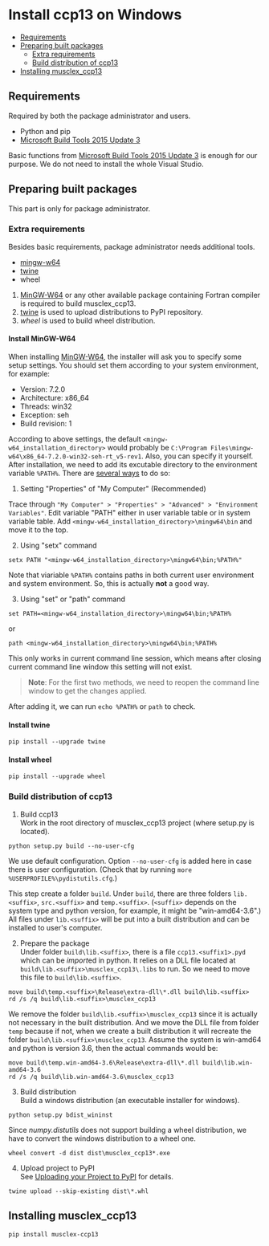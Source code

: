 # Install ccp13 on Windows

- [Requirements](#requirements)
- [Preparing built packages](#preparing-built-packages)
  - [Extra requirements](#extra-requirements)
  - [Build distribution of ccp13](#build-distribution-of-ccp13)
- [Installing musclex_ccp13](#installing-musclex_ccp13)

## Requirements
Required by both the package administrator and users.
- Python and pip
- [Microsoft Build Tools 2015 Update 3][1]

Basic functions from [Microsoft Build Tools 2015 Update 3][1] is enough for our
purpose. We do not need to install the whole Visual Studio.

## Preparing built packages
This part is only for package administrator.

### Extra requirements
Besides basic requirements, package administrator needs additional tools.
- [mingw-w64][2]
- [twine][3]
- wheel

1. [MinGW-W64][2] or any other available package containing Fortran compiler is
  required to build musclex_ccp13.
2. [twine][3] is used to upload distributions to PyPI repository.
3. *wheel* is used to build wheel distribution.

#### Install MinGW-W64
When installing [MinGW-W64][2], the installer will ask you to specify some setup
settings. You should set them according to your system environment, for example:
- Version: 7.2.0
- Architecture: x86_64
- Threads: win32
- Exception: seh
- Build revision: 1

According to above settings, the default `<mingw-w64_installation_directory>` would
probably be `C:\Program Files\mingw-w64\x86_64-7.2.0-win32-seh-rt_v5-rev1`. Also,
you can specify it yourself.  
After installation, we need to add its excutable directory to the environment variable
`%PATH%`. There are [several ways][4] to do so:
1. Setting "Properties" of "My Computer" (Recommended)

  Trace through `"My Computer" > "Properties" > "Advanced" > "Environment Variables"`.
  Edit variable "PATH" either in user variable table or in system variable table. Add
  `<mingw-w64_installation_directory>\mingw64\bin` and move it to the top.

2. Using "setx" command
```
setx PATH "<mingw-w64_installation_directory>\mingw64\bin;%PATH%"
```
  Note that viariable `%PATH%` contains paths in both current user environment and
  system environment. So, this is actually **not** a good way.

3. Using "set" or "path" command
```
set PATH=<mingw-w64_installation_directory>\mingw64\bin;%PATH%
```
  or
```
path <mingw-w64_installation_directory>\mingw64\bin;%PATH%
```
  This only works in current command line session, which means after closing current
  command line window this setting will not exist.

> **Note**: For the first two methods, we need to reopen the command line window to
  get the changes applied.

After adding it, we can run `echo %PATH%` or `path` to check.

#### Install twine
```
pip install --upgrade twine
```

#### Install wheel
```
pip install --upgrade wheel
```

### Build distribution of ccp13
1. Build ccp13  
  Work in the root directory of musclex_ccp13 project (where setup.py is located).
```
python setup.py build --no-user-cfg
```
  We use default configuration. Option `--no-user-cfg` is added here in case there is
  user configuration. (Check that by running `more %USERPROFILE%\pydistutils.cfg`.)

  This step create a folder `build`. Under `build`, there are three folders
  `lib.<suffix>`, `src.<suffix>` and `temp.<suffix>`. (`<suffix>` depends on the
  system type and python version, for example, it might be "win-amd64-3.6".)
  All files under `lib.<suffix>` will be put into a built distribution and can be
  installed to user's computer.

2. Prepare the package  
  Under folder `build\lib.<suffix>`, there is a file `ccp13.<suffix1>.pyd` which
  can be *import*ed in python. It relies on a DLL file located at 
  `build\lib.<suffix>\musclex_ccp13\.libs` to run. So we need to move this file to
  `build\lib.<suffix>`.
```
move build\temp.<suffix>\Release\extra-dll\*.dll build\lib.<suffix>
rd /s /q build\lib.<suffix>\musclex_ccp13
```
  We remove the folder `build\lib.<suffix>\musclex_ccp13` since it is actually not
  necessary in the built distribution. And we move the DLL file from folder `temp`
  because if not, when we create a built distribution it will recreate the folder
  `build\lib.<suffix>\musclex_ccp13`. Assume the system is win-amd64 and python is
  version 3.6, then the actual commands would be:
```
move build\temp.win-amd64-3.6\Release\extra-dll\*.dll build\lib.win-amd64-3.6
rd /s /q build\lib.win-amd64-3.6\musclex_ccp13
```

3. Build distribution  
  Build a windows distribution (an executable installer for windows).
```
python setup.py bdist_wininst
```
  Since *numpy.distutils* does not support building a wheel distribution, we have
  to convert the windows distribution to a wheel one.
```
wheel convert -d dist dist\musclex_ccp13*.exe
```

4. Upload project to PyPI  
  See [Uploading your Project to PyPI][5] for details.
```
twine upload --skip-existing dist\*.whl
```

## Installing musclex_ccp13
```
pip install musclex-ccp13
```

[1]: https://www.visualstudio.com/vs/older-downloads/
[2]: http://mingw-w64.org/doku.php/download/mingw-builds
[3]: https://pypi.python.org/pypi/twine
[4]: https://www.computerhope.com/issues/ch000549.htm
[5]: https://packaging.python.org/tutorials/distributing-packages/#uploading-your-project-to-pypi
